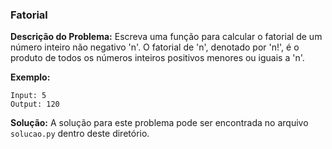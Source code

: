 ### Fatorial

**Descrição do Problema:**
Escreva uma função para calcular o fatorial de um número inteiro não negativo 'n'. O fatorial de 'n', denotado por 'n!', é o produto de todos os números inteiros positivos menores ou iguais a 'n'.

**Exemplo:**
```
Input: 5
Output: 120
```

**Solução:**
A solução para este problema pode ser encontrada no arquivo `solucao.py` dentro deste diretório.
